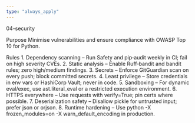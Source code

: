 ```yaml
---
type: "always_apply"
---
```


04-security

Purpose
Minimise vulnerabilities and ensure compliance with OWASP Top 10 for Python.

Rules
	1.	Dependency scanning – Run Safety and pip‑audit weekly in CI; fail on high severity CVEs.
	2.	Static analysis – Enable Ruff‑bandit and bandit rules; zero high/medium findings.
	3.	Secrets – Enforce GitGuardian scan on every push; block committed secrets.
	4.	Least privilege – Store credentials in env vars or HashiCorp Vault; never in code.
	5.	Sandboxing – For dynamic eval/exec, use ast.literal_eval or a restricted execution environment.
	6.	HTTPS everywhere – Use requests with verify=True; pin certs where possible.
	7.	Deserialization safety – Disallow pickle for untrusted input; prefer json or orjson.
	8.	Runtime hardening – Use python -X frozen_modules=on -X warn_default_encoding in production.